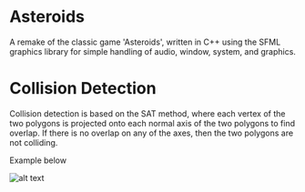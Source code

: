 # Asteroids
A remake of the classic game 'Asteroids', written in C++ using the SFML graphics library for simple
handling of audio, window, system, and graphics.

# Collision Detection
Collision detection is based on the SAT method, where each vertex of the two polygons 
is projected onto each normal axis of the two polygons to find overlap. If there is 
no overlap on any of the axes, then the two polygons are not colliding.

Example below


![alt text](https://dyn4j.org/assets/posts/2010-01-01-sat-separating-axis-theorem/sat-ex-3.png)

